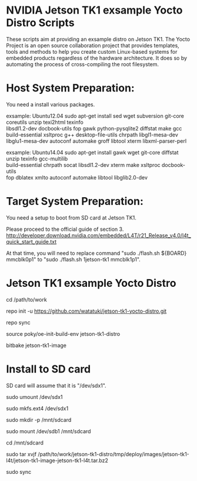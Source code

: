 NVIDIA Jetson TK1 exsample Yocto Distro Scripts
====================================================================
These scripts aim at providing an exsample distro on Jetson TK1.
The Yocto Project is an open source collaboration project that provides templates, tools and methods to help you create custom Linux-based systems for embedded products regardless of the hardware architecture.
It does so by automating the process of cross-compiling the root filesystem.

Host System Preparation:
====================================================================
You need a install various packages.

exsample: Ubuntu12.04
sudo apt-get install sed wget subversion git-core coreutils unzip texi2html texinfo \
libsdl1.2-dev docbook-utils fop gawk python-pysqlite2 diffstat make gcc \
build-essential xsltproc g++ desktop-file-utils chrpath libgl1-mesa-dev \
libglu1-mesa-dev autoconf automake groff libtool xterm libxml-parser-perl

exsample: Ubuntu14.04
sudo apt-get install gawk wget git-core diffstat unzip texinfo gcc-multilib \
build-essential chrpath socat libsdl1.2-dev xterm make xsltproc docbook-utils \
fop dblatex xmlto autoconf automake libtool libglib2.0-dev


Target System Preparation:
====================================================================
You need a setup to boot from SD card at Jetson TK1.

Please proceed to the official guide of section 3.
http://developer.download.nvidia.com/embedded/L4T/r21_Release_v4.0/l4t_quick_start_guide.txt

At that time, you will need to replace command "sudo ./flash.sh ${BOARD} mmcblk0p1" to "sudo ./flash.sh 1jetson-tk1 mmcblk1p1".


Jetson TK1 exsample Yocto Distro
====================================================================
cd /path/to/work

repo init -u https://github.com/watatuki/jetson-tk1-yocto-distro.git

repo sync

source poky/oe-init-build-env jetson-tk1-distro

bitbake jetson-tk1-image



Install to SD card
====================================================================
SD card will assume that it is "/dev/sdx1".

sudo umount /dev/sdx1

sudo mkfs.ext4 /dev/sdx1

sudo mkdir -p /mnt/sdcard

sudo mount /dev/sdb1 /mnt/sdcard

cd /mnt/sdcard

sudo tar xvjf /path/to/work/jetson-tk1-distro/tmp/deploy/images/jetson-tk1-l4t/jetson-tk1-image-jetson-tk1-l4t.tar.bz2

sudo sync


